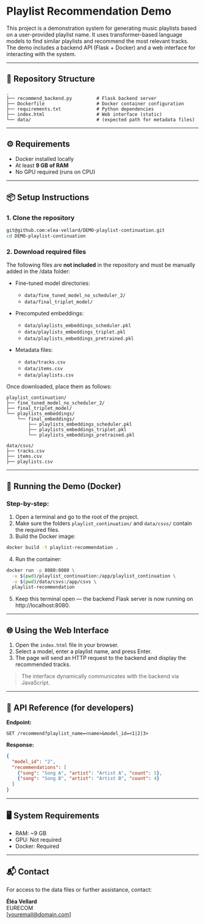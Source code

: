 # Playlist Recommendation Demo

This project is a demonstration system for generating music playlists based on a user-provided playlist name. It uses transformer-based language models to find similar playlists and recommend the most relevant tracks. The demo includes a backend API (Flask + Docker) and a web interface for interacting with the system.

---

## 📁 Repository Structure

```
.
├── recommend_backend.py         # Flask backend server
├── Dockerfile                   # Docker container configuration
├── requirements.txt             # Python dependencies
├── index.html                   # Web interface (static)
└── data/                        # (expected path for metadata files)
```

---

## ⚙️ Requirements

- Docker installed locally
- At least **9 GB of RAM**
- No GPU required (runs on CPU)

---

## 📦 Setup Instructions

### 1. Clone the repository

```bash
git@github.com:elea-vellard/DEMO-playlist-continuation.git
cd DEMO-playlist-continuation
```

### 2. Download required files

The following files are **not included** in the repository and must be manually added in the /data folder:

- Fine-tuned model directories:
  - `data/fine_tuned_model_no_scheduler_2/`
  - `data/final_triplet_model/`

- Precomputed embeddings:
  - `data/playlists_embeddings_scheduler.pkl`
  - `data/playlists_embeddings_triplet.pkl`
  - `data/playlists_embeddings_pretrained.pkl`

- Metadata files:
  - `data/tracks.csv`
  - `data/items.csv`
  - `data/playlists.csv`

Once downloaded, place them as follows:

```
playlist_continuation/
├── fine_tuned_model_no_scheduler_2/
├── final_triplet_model/
└── playlists_embeddings/
    └── final_embeddings/
        ├── playlists_embeddings_scheduler.pkl
        ├── playlists_embeddings_triplet.pkl
        └── playlists_embeddings_pretrained.pkl

data/csvs/
├── tracks.csv
├── items.csv
├── playlists.csv
```

---

## 🐳 Running the Demo (Docker)

### Step-by-step:

1. Open a terminal and go to the root of the project.
2. Make sure the folders `playlist_continuation/` and `data/csvs/` contain the required files.
3. Build the Docker image:

```bash
docker build -t playlist-recommendation .
```

4. Run the container:

```bash
docker run -p 8080:8080 \
  -v $(pwd)/playlist_continuation:/app/playlist_continuation \
  -v $(pwd)/data/csvs:/app/csvs \
  playlist-recommendation
```

5. Keep this terminal open — the backend Flask server is now running on http://localhost:8080.

---

## 🌐 Using the Web Interface

1. Open the `index.html` file in your browser.
2. Select a model, enter a playlist name, and press Enter.
3. The page will send an HTTP request to the backend and display the recommended tracks.

> The interface dynamically communicates with the backend via JavaScript.

---

## 🔌 API Reference (for developers)

**Endpoint:**

```
GET /recommend?playlist_name=<name>&model_id=<1|2|3>
```

**Response:**

```json
{
  "model_id": "2",
  "recommendations": [
    {"song": "Song A", "artist": "Artist A", "count": 5},
    {"song": "Song B", "artist": "Artist B", "count": 4}
  ]
}
```

---

## 🖥️ System Requirements

- RAM: ~9 GB
- GPU: Not required
- Docker: Required

---

## 📬 Contact

For access to the data files or further assistance, contact:

**Éléa Vellard**  
EURECOM  
[youremail@domain.com]
